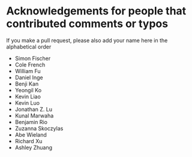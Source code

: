 # Acknowledgements for people that contributed comments or typos

If you make a pull request, please also add your name here in the alphabetical order

* Simon Fischer
* Cole French
* William Fu
* Daniel Inge
* Benji Kan
* Yeongil Ko
* Kevin Liao
* Kevin Luo
* Jonathan Z. Lu
* Kunal Marwaha
* Benjamin Rio
* Zuzanna Skoczylas
* Abe Wieland
* Richard Xu
* Ashley Zhuang
